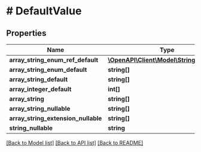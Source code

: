 # # DefaultValue

## Properties

Name | Type | Description | Notes
------------ | ------------- | ------------- | -------------
**array_string_enum_ref_default** | [**\OpenAPI\Client\Model\StringEnumRef[]**](StringEnumRef.md) |  | [optional]
**array_string_enum_default** | **string[]** |  | [optional]
**array_string_default** | **string[]** |  | [optional]
**array_integer_default** | **int[]** |  | [optional]
**array_string** | **string[]** |  | [optional]
**array_string_nullable** | **string[]** |  | [optional]
**array_string_extension_nullable** | **string[]** |  | [optional]
**string_nullable** | **string** |  | [optional]

[[Back to Model list]](../../README.md#models) [[Back to API list]](../../README.md#endpoints) [[Back to README]](../../README.md)
